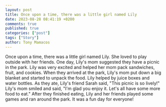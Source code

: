 ```yaml
---
layout: post
title: Once upon a time, there was a little girl named Lily
date: 2023-08-28 08:41:19 +0200
comments: true
published: true
categories: ["post"]
tags: ["Story"]
author: Tony Mamacos
---
```

Once upon a time, there was a little girl named Lily. She loved to play outside with her friends. One day, Lily's mom suggested they have a picnic in the park. Lily was very excited and helped her mom pack sandwiches, fruit, and cookies.
When they arrived at the park, Lily's mom put down a big blanket and started to unpack the food. Lily helped by juice boxes and water bottles. As they ate, Lily's friend Sarah said, "This picnic is so lively!"
Lily's mom smiled and said, "I'm glad you enjoy it. Let's all have some more food to eat." After they finished eating, Lily and her friends played some games and ran around the park. It was a fun day for everyone!
